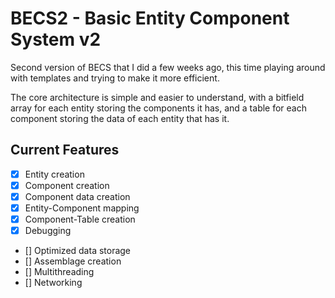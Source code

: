 # BECS2 - Basic Entity Component System v2

Second version of BECS that I did a few weeks ago, this time playing around with templates and trying to make it more efficient.

The core architecture is simple and easier to understand, with a bitfield array for each entity storing the components it has, and a table for each component storing the data of each entity that has it.

## Current Features

- [x] Entity creation
- [x] Component creation
- [x] Component data creation
- [x] Entity-Component mapping
- [x] Component-Table creation
- [x] Debugging
- [] Optimized data storage
- [] Assemblage creation
- [] Multithreading
- [] Networking
